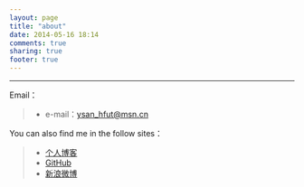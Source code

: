 ```yaml
---
layout: page
title: "about"
date: 2014-05-16 18:14
comments: true
sharing: true
footer: true
---
```

***

Email：
> - e-mail：ysan_hfut@msn.cn
    

You can also find me in the follow sites：    

> - [个人博客](http://sophys.github.io )   
> - [GitHub](https://github.com/sophys) 
> - [新浪微博](http://weibo.com/ysan521)     
 
